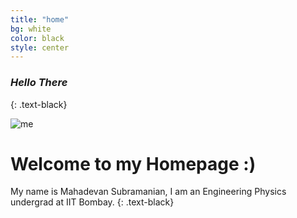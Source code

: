 ```yaml
---
title: "home"
bg: white
color: black
style: center
---
```


### *Hello There*
{: .text-black}


<div class="image-cropper" background:rgba(0,0,0,0.1)">
  <img src="https://raw.githubusercontent.com/mahadevans2432/mahadevans2432.github.io/master/img/me.jpeg" alt="me" class="rounded" style:"float:left;width=300px;height=300px"/>
</div>

# Welcome to my Homepage :)
My name is Mahadevan Subramanian, I am an Engineering Physics undergrad at IIT Bombay.
{: .text-black}


